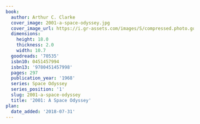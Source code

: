 ```yaml
---
book:
  author: Arthur C. Clarke
  cover_image: 2001-a-space-odyssey.jpg
  cover_image_url: https://i.gr-assets.com/images/S/compressed.photo.goodreads.com/books/1432468943l/70535._SY475_.jpg
  dimensions:
    height: 18.0
    thickness: 2.0
    width: 10.7
  goodreads: '70535'
  isbn10: 0451457994
  isbn13: '9780451457998'
  pages: 297
  publication_year: '1968'
  series: Space Odyssey
  series_position: '1'
  slug: 2001-a-space-odyssey
  title: '2001: A Space Odyssey'
plan:
  date_added: '2018-07-31'
---
```


